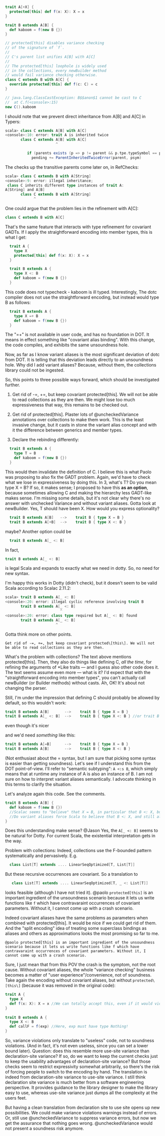 ```scala
trait A[+X] {
  protected[this] def f(x: X): X = x
}

trait B extends A[B] {
  def kaboom = f(new B {})
}

// protected[this] disables variance checking
// of the signature of `f`.
//
// C's parent list unifies A[B] with A[C]
//
// The protected[this] loophole is widely used
// in the collections, every newBuilder method
// would fail variance checking otherwise.
class C extends B with A[C] {
  override protected[this] def f(c: C) = c
}

// java.lang.ClassCastException: B$$anon$1 cannot be cast to C
//  at C.f(<console>:15)
new C().kaboom
```
I should note that we prevent direct inheritance from A[B] and A[C] in Typers:

```scala
scala> class C extends A[B] with A[C]
<console>:10: error: trait A is inherited twice
       class C extends A[B] with A[C]
                       ^
```


```scala
          if (parents exists (p => p != parent && p.tpe.typeSymbol == psym && !psym.isError))
            pending += ParentInheritedTwiceError(parent, psym)

```

The checks up the transitive parents come later on, in RefChecks:

```scala
scala> class C extends B with A[String]
<console>:9: error: illegal inheritance;
 class C inherits different type instances of trait A:
A[String] and A[B]
       class C extends B with A[String]
             ^
```

One could argue that the problem lies in the refinement with A[C]:

```scala
class C extends B with A[C]
```

That's the same feature that interacts with type refinement for covariant GADTs.
If I apply the straightforward encoding into member types, this is what I get:

```scala
  trait A {
    type X
    protected[this] def f(x: X): X = x
  }

  trait B extends A {
    type X <: B
    def kaboom = f(new B {})
  }
```

This code does not typecheck - kaboom is ill typed. Interestingly, The dotc compiler does not use the straightforward encoding, but instead would type B as follows:

```scala
  trait B extends A {
    type X =+ B
    def kaboom = f(new B {})
  }
```

The "=+" is not available in user code, and has no foundation in DOT. It means in effect something like "covariant alias binding". With this change, the code compiles, and exhibits the same unsoundness hole. 

Now, as far as I know variant aliases is the most significant deviation of dotc from DOT. It is telling that this deviation leads directly to an unsoundness hole. Why did I add variant aliases? Because, without them, the collections library could not be ingested. 

So, this points to three possible ways forward, which should be investigated further.

1. Get rid of -=, +=, but keep covariant protected[this]. We will not be able to read collections as they are then. We might lose too much expressiveness that way, this remains to be checked out.

2. Get rid of protected[this]. Plaster lots of @uncheckedVariance annotations over collections to make them work. This is the least invasive change, but it casts in stone the variant alias concept and with it the difference between generics and member types.

3. Declare the rebinding differently:

```scala
  trait B extends A {
    type T = B
    def kaboom = f(new B {})
  }
```

This would then invalidate the definition of C. I believe this is what Paolo was proposing to also fix the GADT problem.
Again, we'd have to check what we lose in expressiveness by doing this.
In 3, what's T? Do you mean type X = B? If so, it makes sense; I proposed to have this **as an option**, because sometimes allowing C and making the hierarchy less GADT-like makes sense.
I'm missing some details, but it's not clear why there's no answer with unchecked Variance and without variant aliases. Gotta look at newBuilder.
Yes, T should have been X. How would you express optionality? 

```scala
  trait B extends A[B]   -->    trait B { type X = B }
  trait B extends A[+B]  -->    trait B { type X <: B }
```

maybe?
Another option could be 

```scala
  trait B extends A[_ <: B]
```
In fact,
```scala
trait B extends A[_ <: B]
```
is legal Scala and expands to exactly what we need in dotty. So, no need for new syntax.

I'm happy this works in Dotty (didn't check), but it doesn't seem to be valid Scala according to Scalac 2.11.2:
```scala
scala> trait B extends A[_ <: B]
<console>:20: error: illegal cyclic reference involving trait B
       trait B extends A[_ <: B]
                         ^
<console>:20: error: class type required but A[_ <: B] found
       trait B extends A[_ <: B]
                       ^
```

Gotta think more on other points.
```
Get rid of -=, +=, but keep covariant protected\[this\]. We will not be able to read collections as they are then.
```
What's the problem with collections? The text above mentions protected\[this\]. Then, they also do things like defining C, *all the time*, for refining the arguments of *Like traits — and I guess also other code does it. The text seems assume even more — what is it? I'd expect that with the "straightforward encoding into member types", you can't actually call newBuilder (or Builder methods) without casts.
Ah, OK! It's about not changing the parser.

Still, I'm under the impression that defining C should probably be allowed by default, so this wouldn't work:
```scala
trait B extends A[B]       -->    trait B { type X = B }
trait B extends A[_ <: B]  -->    trait B { type X <: B } //or trait B { type X = _ <: B }, which seems the same
```
even though it's nicer

and we'd need *something* like this:
```scala
trait B extends A[=B]      -->    trait B { type X = B }
trait B extends A[B]       -->    trait B { type X <: B }
```

(Not enthusiast about the = syntax, but I am sure that picking some syntax is easier than getting soundness).
Let's see if I understand this from the DOT point-of-view. I'll refer to "semantic subtyping": `A <:s B`, which simply means that at runtime any instance of A is also an instance of B. I am not sure on how to interpret variant aliases semantically. I advocate thinking in this terms to clarify the situation.

Let's analyze again this code. See the comments.
```scala
trait B extends A[B] {
  def kaboom = f(new B {})
  //Scalac seems to "believe" that X = B, in particular that B <: X, but B <:s X is false if we allow defining C. However, B <: X is only used for calling protected[this] methods: we can't refer to X explicitly. However, protected[this] isn't the root of the problem.
  //Do variant aliases force Scala to believe that B <: X, and still allow defining C? If so, they seem unsound themselves.
}
```
Does this understanding make sense?
@Jason Yes, the `A[_ <: B]` seems to be natural for Dotty. For current Scala, the existential interpretation gets in the way. 

Problem with collections: Indeed, collections use the F-bounded pattern systematically and pervasively. E.g.
```scala
  class List[T] extends .... LinearSeqOptimized[T, List[T]]
```
But these recursive occurrences are covariant. So a translation to
```scala
   class List[T] extends .... LinearSeqOptimized[T, _ <: List[T]]
```
looks feasible (although I have not tried it).
@paolo  `protected[this]` is an important ingredient of the unsoundness scenario because it lets us write functions like `f` which have contravaraint occurrences of covariant parameters. Without it, I cannot come up with a crash scenario. 

Indeed covariant aliases have the same problems as parameters when combined with protected[this]. It would be nice if we could get rid of them. And the "split encoding" idea of treating some superclass bindings as aliases and others as approximations looks the most promising so far to me.
```
@paolo protected[this] is an important ingredient of the unsoundness scenario because it lets us write functions like f which have contravaraint occurrences of covariant parameters. Without it, I cannot come up with a crash scenario.
```

Sure, I just mean that from this POV the crash is the symptom, not the root cause.
Without covariant aliases, the whole "variance checking" business becomes a matter of "user experience"/convenience, not of soundness. Take again the encoding without covariant aliases, but without `protected\[this\]` (because it was removed in the original code):

```scala
trait A {
  type X
  def f(x: X): X = x //We can totally accept this, even if it would violate variance checking!
}
 
trait B extends A {
  type X <: B
  def callF = f(exp) //Here, exp must have type Nothing!
}
```
So, variance violations only translate to "useless" code, not to soundness violations. (And in fact, it's not even useless, since you can set a lower bound later).
Question: does this resemble more use-site variance than declaration-site variance? If so, do we want to keep the current checks just to keep the usability advantages of declaration-site variance? But those checks seem to restrict expressivity somewhat arbitrarily, so there's the risk of forcing people to switch to the encoding by hand.
The translation is indeed from declaration-site variance to use-site variance. I still think declaration site variance is much better from a software engineering perspective. It provides guidance to the library designer to make the library easy to use, whereas use-site variance just dumps all the complexity at the users feet. 

But having a clean translation from declaration site to use site opens up new possibilities. We could make variance violations warnings instead of errors. Or, still use @uncheckedVariance to suppress variance errors, but now we get the assurance that nothing goes wrong. @uncheckedVariance would not present a soundness risk anymore.
